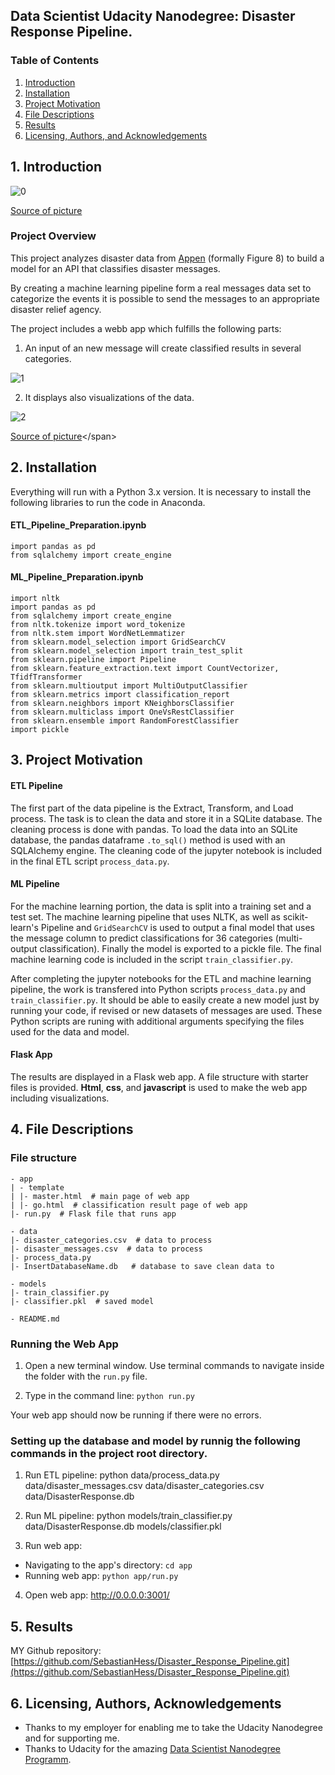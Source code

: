 ## Data Scientist Udacity Nanodegree: Disaster Response Pipeline.

### Table of Contents

1. [Introduction](#introduction)
2. [Installation](#installation)
3. [Project Motivation](#motivation)
4. [File Descriptions](#files)
5. [Results](#results)
6. [Licensing, Authors, and Acknowledgements](#licensing)


## 1. Introduction <a name="introduction"></a>


![0](/pics/pexels-denniz-futalan-942560.jpg)

[Source of picture](https://www.pexels.com/de-de/foto/silhouette-des-feuerwehrmanns-der-schlauch-halt-942560/ "Source of picture")


### Project Overview

This project analyzes disaster data from <a href="https://appen.com/">Appen</a> (formally Figure 8) to build a model for an API that classifies disaster messages.

By creating a machine learning pipeline form a real messages data set to categorize the events it is possible to send the messages to an appropriate disaster relief agency.

The project includes a webb app which fulfills the following parts:

1. An input of an new message will create classified results in several categories. 

![1](/pics/disaster-response-project2.jpg)

2. It displays also visualizations of the data. 

![2](/pics/disaster-response-project1.jpg)

<span style="font-size:1em;">[Source of picture](https://learn.udacity.com/nanodegrees/nd025/parts/cd0018/lessons/ea367f74-3d5a-42b1-92a3-d3d3734fd369/concepts/d7e645c3-a521-4214-8bd5-30e7137365cc")</span>


## 2. Installation <a name="installation"></a>

Everything will run with a Python 3.x version.
It is necessary to install the following libraries to run the code in Anaconda. 

#### ETL_Pipeline_Preparation.ipynb
```
import pandas as pd
from sqlalchemy import create_engine
```

#### ML_Pipeline_Preparation.ipynb
```
import nltk
import pandas as pd
from sqlalchemy import create_engine
from nltk.tokenize import word_tokenize
from nltk.stem import WordNetLemmatizer
from sklearn.model_selection import GridSearchCV
from sklearn.model_selection import train_test_split
from sklearn.pipeline import Pipeline
from sklearn.feature_extraction.text import CountVectorizer, TfidfTransformer
from sklearn.multioutput import MultiOutputClassifier
from sklearn.metrics import classification_report
from sklearn.neighbors import KNeighborsClassifier
from sklearn.multiclass import OneVsRestClassifier
from sklearn.ensemble import RandomForestClassifier
import pickle
```

## 3. Project Motivation<a name="motivation"></a>

#### ETL Pipeline

The first part of the data pipeline is the Extract, Transform, and Load process. The task is to clean the data and  store it in a SQLite database. The cleaning process is done with pandas. To load the data into an SQLite database, the pandas dataframe ```.to_sql()``` method is used with an SQLAlchemy engine. The cleaning code of the jupyter notebook is included in the final ETL script ```process_data.py```.

#### ML Pipeline

For the machine learning portion, the data is split into a training set and a test set. The machine learning pipeline that uses NLTK, as well as scikit-learn's Pipeline and ```GridSearchCV``` is used to output a final model that uses the message column to predict classifications for 36 categories (multi-output classification). Finally the model is exported to a pickle file. The final machine learning code is included in the script ```train_classifier.py```.

After completing the jupyter notebooks for the ETL and machine learning pipeline, the work is transfered into Python scripts ```process_data.py``` and ```train_classifier.py```. It should be able to easily create a new model just by running your code, if revised or new datasets of messages are used. These Python scripts are runing with additional arguments specifying the files used for the data and model.


#### Flask App

The results are displayed in a Flask web app. A file structure with starter files is provided. **Html**, **css**, and **javascript** is used to make the web app including visualizations. 


## 4. File Descriptions <a name="files"></a>

### File structure
```
- app
| - template
| |- master.html  # main page of web app
| |- go.html  # classification result page of web app
|- run.py  # Flask file that runs app

- data
|- disaster_categories.csv  # data to process 
|- disaster_messages.csv  # data to process
|- process_data.py
|- InsertDatabaseName.db   # database to save clean data to

- models
|- train_classifier.py
|- classifier.pkl  # saved model 

- README.md
```

### Running the Web App

1. Open a new terminal window. Use terminal commands to navigate inside the folder with the ```run.py``` file.

2. Type in the command line: ```python run.py```

Your web app should now be running if there were no errors.

### Setting up the database and model by runnig the following commands in the project root directory.

1. Run ETL pipeline:
    python data/process_data.py data/disaster_messages.csv data/disaster_categories.csv data/DisasterResponse.db

2. Run ML pipeline:
    python models/train_classifier.py data/DisasterResponse.db models/classifier.pkl

3. Run web app:
* Navigating to the app's directory: ```cd app```
* Running web app: ```python app/run.py```

4. Open web app: http://0.0.0.0:3001/



## 5. Results<a name="results"></a>

MY Github repository: [https://github.com/SebastianHess/Disaster_Response_Pipeline.git](https://github.com/SebastianHess/Disaster_Response_Pipeline.git)



## 6. Licensing, Authors, Acknowledgements<a name="licensing"></a>

* Thanks to my employer for enabling me to take the Udacity Nanodegree and for supporting me.
* Thanks to Udacity for the amazing [Data Scientist Nanodegree Programm](https://www.udacity.com/course/data-scientist-nanodegree--nd025).